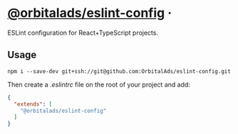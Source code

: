 # [@orbitalads/eslint-config](https://github.com/OrbitalAds/eslint-config) &middot;

ESLint configuration for React+TypeScript projects.

## Usage

```
npm i --save-dev git+ssh://git@github.com:OrbitalAds/eslint-config.git
```

Then create a _.eslintrc_ file on the root of your project and add:

```json
{
  "extends": [
    "@orbitalads/eslint-config"
  ]
}
```